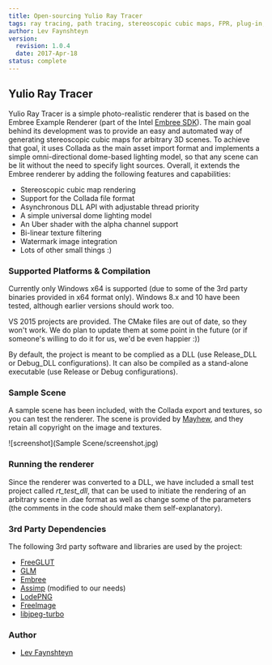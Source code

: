 ```yaml
---
title: Open-sourcing Yulio Ray Tracer
tags: ray tracing, path tracing, stereoscopic cubic maps, FPR, plug-in, R&D
author: Lev Faynshteyn
version:
  revision: 1.0.4
  date: 2017-Apr-18
status: complete
---
```

## Yulio Ray Tracer

Yulio Ray Tracer is a simple photo-realistic renderer that is based on the Embree Example Renderer (part of the Intel [Embree SDK](https://embree.github.io/)). The main goal behind its development was to provide an easy and automated way of generating stereoscopic cubic maps for arbitrary 3D scenes. To achieve that goal, it uses Collada as the main asset import format and implements a simple omni-directional dome-based lighting model, so that any scene can be lit without the need to specify light sources. Overall, it extends the Embree renderer by adding the following features and capabilities:

- Stereoscopic cubic map rendering
- Support for the Collada file format
- Asynchronous DLL API with adjustable thread priority
- A simple universal dome lighting model
- An Uber shader with the alpha channel support
- Bi-linear texture filtering
- Watermark image integration
- Lots of other small things :)

### Supported Platforms & Compilation

Currently only Windows x64 is supported (due to some of the 3rd party binaries provided in x64 format only). Windows 8.x and 10 have been tested, although earlier versions should work too.

VS 2015 projects are provided. The CMake files are out of date, so they won't work. We do plan to update them at some point in the future (or if someone's willing to do it for us, we'd be even happier :))

By default, the project is meant to be complied as a DLL (use Release_DLL or Debug_DLL configurations). It can also be compiled as a stand-alone executable (use Release or Debug configurations).

### Sample Scene

A sample scene has been included, with the Collada export and textures, so you can test the renderer. The scene is provided by [Mayhew](http://www.mayhew.ca), and they retain all copyright on the image and textures.

![screenshot](Sample Scene/screenshot.jpg)

### Running the renderer
Since the renderer was converted to a DLL, we
have included a small test project called *rt_test_dll*, that can be used to initiate the rendering of an arbitrary scene in .dae format as well as change some of the parameters (the comments in the code should make them self-explanatory).

### 3rd Party Dependencies
The following 3rd party software and libraries are used by the project:

- [FreeGLUT](http://freeglut.sourceforge.net/)
- [GLM](http://glm.g-truc.net/)
- [Embree](https://embree.github.io/)
- [Assimp](http://www.assimp.org/) (modified to our needs)
- [LodePNG](http://lodev.org/lodepng/)
- [FreeImage](http://freeimage.sourceforge.net/)
- [libjpeg-turbo](http://libjpeg-turbo.virtualgl.org/)


### Author

* [Lev Faynshteyn](https://github.com/lfaynshteyn)
